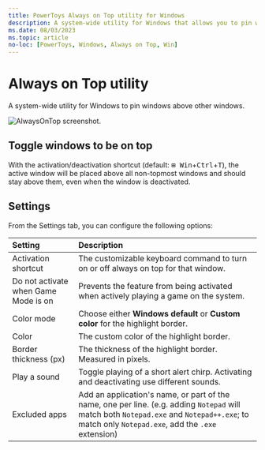 ```yaml
---
title: PowerToys Always on Top utility for Windows
description: A system-wide utility for Windows that allows you to pin windows to the top of your screen.
ms.date: 08/03/2023
ms.topic: article
no-loc: [PowerToys, Windows, Always on Top, Win]
---
```


# Always on Top utility

A system-wide utility for Windows to pin windows above other windows.

![AlwaysOnTop screenshot.](../images/pt-always-on-top.png)

## Toggle windows to be on top

With the activation/deactivation shortcut (default: <kbd>⊞ Win</kbd>+<kbd>Ctrl</kbd>+<kbd>T</kbd>), the active window will be placed above all non-topmost windows and should stay above them, even when the window is deactivated.

## Settings

From the Settings tab, you can configure the following options:

| Setting | Description |
| :--- | :--- |
| Activation shortcut | The customizable keyboard command to turn on or off always on top for that window. |
| Do not activate when Game Mode is on | Prevents the feature from being activated when actively playing a game on the system. |
| Color mode | Choose either **Windows default** or **Custom color** for the highlight border. |
| Color | The custom color of the highlight border. |
| Border thickness (px) | The thickness of the highlight border. Measured in pixels. |
| Play a sound | Toggle playing of a short alert chirp. Activating and deactivating use different sounds. |
| Excluded apps | Add an application's name, or part of the name, one per line. (e.g. adding `Notepad` will match both `Notepad.exe` and `Notepad++.exe`; to match only `Notepad.exe`, add the `.exe` extension) |
